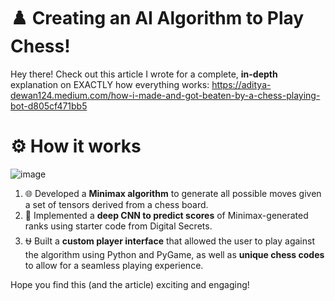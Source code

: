 # ♟️ Creating an AI Algorithm to Play Chess!

Hey there! Check out this article I wrote for a complete, **in-depth** explanation on EXACTLY how everything works: https://aditya-dewan124.medium.com/how-i-made-and-got-beaten-by-a-chess-playing-bot-d805cf471bb5

# ⚙️ How it works

![image](https://user-images.githubusercontent.com/65571552/153607185-c4c3c8c3-b4d9-4fc1-80ad-6124ed0c0c1e.png)

1. 🌐 Developed a **Minimax algorithm** to generate all possible moves given a set of tensors derived from a chess board.
2. 🤖 Implemented a **deep CNN to predict scores** of Minimax-generated ranks using starter code from Digital Secrets.
3. ⛎ Built a **custom player interface** that allowed the user to play against the algorithm using Python and PyGame, as well as **unique chess codes** to allow for a seamless playing experience. 

Hope you find this (and the article) exciting and engaging!
